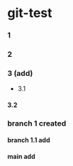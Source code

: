 # git-test


### 1

### 2 

### 3 (add)  

- 3.1

#### 3.2

### branch 1 created 

#### branch 1.1 add
#### main add